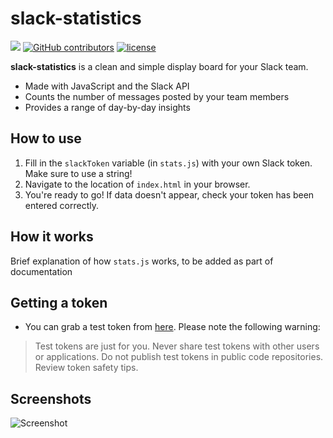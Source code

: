 # slack-statistics
[![](https://img.shields.io/github/issues-raw/pvdsp/slack-statistics.svg)]() 
[![GitHub contributors](https://img.shields.io/github/contributors/pvdsp/slack-statistics.svg)]()
[![license](https://img.shields.io/github/license/pvdsp/slack-statistics.svg)]()

**slack-statistics** is a clean and simple display board for your Slack team.
* Made with JavaScript and the Slack API
* Counts the number of messages posted by your team members
* Provides a range of day-by-day insights

## How to use

1. Fill in the `slackToken` variable (in `stats.js`) with your own Slack token. Make sure to use a string!
2. Navigate to the location of `index.html` in your browser.
3. You're ready to go! If data doesn't appear, check your token has been entered correctly.

## How it works
Brief explanation of how `stats.js` works, to be added as part of documentation

## Getting a token

* You can grab a test token from [here](https://api.slack.com/docs/oauth-test-tokens). Please note the following warning:

> Test tokens are just for you. Never share test tokens with other users or applications. Do not publish test tokens in public code repositories. Review token safety tips.

## Screenshots
![Screenshot](http://i.imgur.com/oTuidkW.png)

